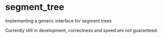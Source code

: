 # segment_tree
Implementing a generic interface for segment trees

Currently still in development, correctness and speed are not guaranteed.